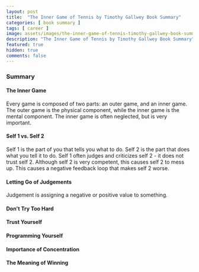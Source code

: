 ```yaml
---
layout: post
title:  "The Inner Game of Tennis by Timothy Gallwey Book Summary"
categories: [ book summary ]
tags: [ career ]
image: assets/images/the-inner-game-of-tennis-timothy-gallwey-book-summary.png
description: "The Inner Game of Tennis by Timothy Gallwey Book Summary"
featured: true
hidden: true
comments: false
---
```


### Summary

#### The Inner Game

Every game is composed of two parts: an outer game, and an inner game. The outer game is the physical component, while the inner game is the mental component. The inner game is often neglected, but is very important.

#### Self 1 vs. Self 2

Self 1 is the part of you that tells you what to do. Self 2 is the part that does what you tell it to do. Self 1 often judges and criticizes self 2 - it does not trust self 2. Although self 2 is very competent, this causes self 2 to mess up. This causes a negative feedback loop that makes self 2 worse.

#### Letting Go of Judgements

Judgement is assigning a negative or positive value to something.

#### Don't Try Too Hard

#### Trust Yourself

#### Programming Yourself


#### Importance of Concentration


#### The Meaning of Winning
